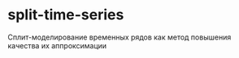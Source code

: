 # split-time-series
 Сплит-моделирование временных рядов как метод повышения качества их аппроксимации 
